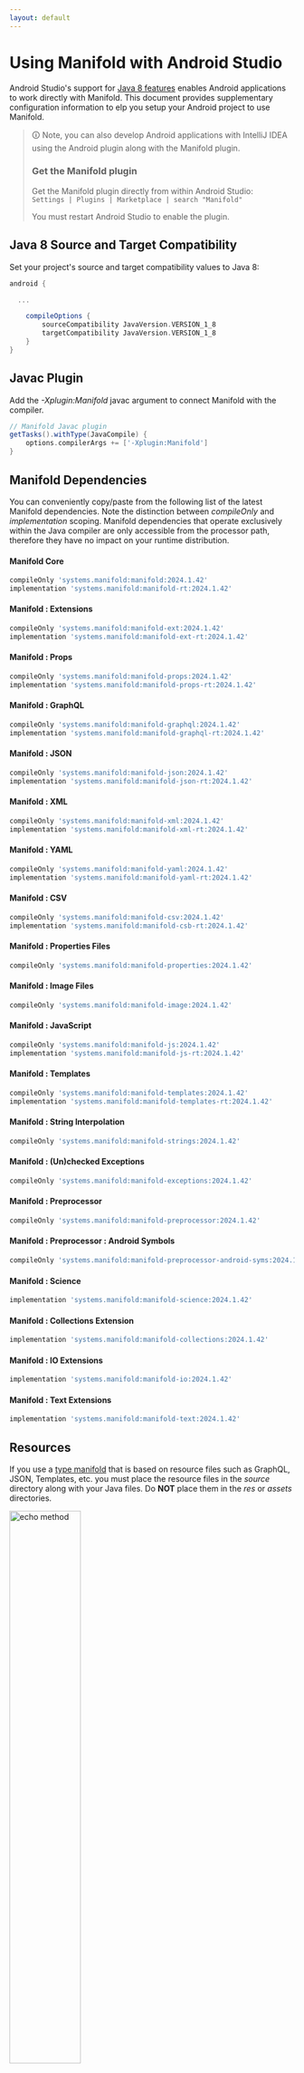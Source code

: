 ```yaml
---
layout: default
---
```


# Using Manifold with Android Studio

Android Studio's support for [Java 8 features](https://developer.android.com/studio/write/java8-support.html) enables
Android applications to work directly with Manifold. This document provides supplementary configuration information to
elp you setup your Android project to use Manifold.

>🛈 Note, you can also develop Android applications with IntelliJ IDEA using the Android plugin along with the Manifold
>plugin. 
>
>### Get the Manifold plugin
>Get the Manifold plugin directly from within Android Studio:
><br>
>`Settings | Plugins | Marketplace | search "Manifold"`
><br>
> 
>You must restart Android Studio to enable the plugin. 
 
## Java 8 Source and Target Compatibility 
Set your project's source and target compatibility values to Java 8:

```groovy
android {

  ...

    compileOptions {
        sourceCompatibility JavaVersion.VERSION_1_8
        targetCompatibility JavaVersion.VERSION_1_8
    }
}
```

## Javac Plugin
Add the *-Xplugin:Manifold* javac argument to connect Manifold with the compiler.

```groovy
// Manifold Javac plugin
getTasks().withType(JavaCompile) {
    options.compilerArgs += ['-Xplugin:Manifold']
}
```    

## Manifold Dependencies
You can conveniently copy/paste from the following list of the latest Manifold dependencies. Note the distinction
between *compileOnly* and *implementation* scoping. Manifold dependencies that operate exclusively within the
Java compiler are only accessible from the processor path, therefore they have no impact on your runtime distribution.

#### Manifold Core
```groovy
compileOnly 'systems.manifold:manifold:2024.1.42'
implementation 'systems.manifold:manifold-rt:2024.1.42'
```
#### Manifold : Extensions
```groovy
compileOnly 'systems.manifold:manifold-ext:2024.1.42'
implementation 'systems.manifold:manifold-ext-rt:2024.1.42'
```
#### Manifold : Props
```groovy
compileOnly 'systems.manifold:manifold-props:2024.1.42'
implementation 'systems.manifold:manifold-props-rt:2024.1.42'
```
#### Manifold : GraphQL
```groovy
compileOnly 'systems.manifold:manifold-graphql:2024.1.42'
implementation 'systems.manifold:manifold-graphql-rt:2024.1.42'
```
#### Manifold : JSON
```groovy
compileOnly 'systems.manifold:manifold-json:2024.1.42'
implementation 'systems.manifold:manifold-json-rt:2024.1.42'
```
#### Manifold : XML
```groovy
compileOnly 'systems.manifold:manifold-xml:2024.1.42'
implementation 'systems.manifold:manifold-xml-rt:2024.1.42'
```
#### Manifold : YAML
```groovy
compileOnly 'systems.manifold:manifold-yaml:2024.1.42'
implementation 'systems.manifold:manifold-yaml-rt:2024.1.42'
```
#### Manifold : CSV
```groovy
compileOnly 'systems.manifold:manifold-csv:2024.1.42'
implementation 'systems.manifold:manifold-csb-rt:2024.1.42'
```
#### Manifold : Properties Files
```groovy
compileOnly 'systems.manifold:manifold-properties:2024.1.42'
```
#### Manifold : Image Files
```groovy
compileOnly 'systems.manifold:manifold-image:2024.1.42'
```
#### Manifold : JavaScript
```groovy
compileOnly 'systems.manifold:manifold-js:2024.1.42'
implementation 'systems.manifold:manifold-js-rt:2024.1.42'
```
#### Manifold : Templates
```groovy
compileOnly 'systems.manifold:manifold-templates:2024.1.42'
implementation 'systems.manifold:manifold-templates-rt:2024.1.42'
```
#### Manifold : String Interpolation
```groovy
compileOnly 'systems.manifold:manifold-strings:2024.1.42'
```
#### Manifold : (Un)checked Exceptions
```groovy
compileOnly 'systems.manifold:manifold-exceptions:2024.1.42'
```
#### Manifold : Preprocessor
```groovy
compileOnly 'systems.manifold:manifold-preprocessor:2024.1.42'
```
#### Manifold : Preprocessor : Android Symbols
```groovy
compileOnly 'systems.manifold:manifold-preprocessor-android-syms:2024.1.42'
```
#### Manifold : Science
```groovy
implementation 'systems.manifold:manifold-science:2024.1.42'
```
#### Manifold : Collections Extension
```groovy
implementation 'systems.manifold:manifold-collections:2024.1.42'
```
#### Manifold : IO Extensions
```groovy
implementation 'systems.manifold:manifold-io:2024.1.42'
```
#### Manifold : Text Extensions
```groovy
implementation 'systems.manifold:manifold-text:2024.1.42'
```

## Resources

If you use a [type manifold](https://github.com/manifold-systems/manifold/tree/master/manifold-core-parent/manifold#the-big-picture)
that is based on resource files such as GraphQL, JSON, Templates, etc. you must place the resource files in the 
*source* directory along with your Java files.  Do **NOT** place them in the *res* or *assets* directories.
 
<p><img src="http://manifold.systems/images/android_resources.png" alt="echo method" width="50%" height="50%"/></p> 

## Preprocessor and build variant symbols

If you use the [preprocessor](https://github.com/manifold-systems/manifold/tree/master/manifold-deps-parent/manifold-preprocessor),
you can directly reference Android build variant symbols with the [manifold-preprocessor-android-syms](https://github.com/manifold-systems/manifold/tree/master/manifold-deps-parent/manifold-preprocessor-android-syms)
dependency.
```java
#if FLAVOR == "paid"
  @Override
  public void specialMethod(Foo foo) {
  ...
  }
#endif
```
build.gradle
```groovy
dependencies {
    ...
    compileOnly 'systems.manifold:manifold-preprocessor:2024.1.42'
    compileOnly 'systems.manifold:manifold-preprocessor-android-syms:2024.1.42'
}
```